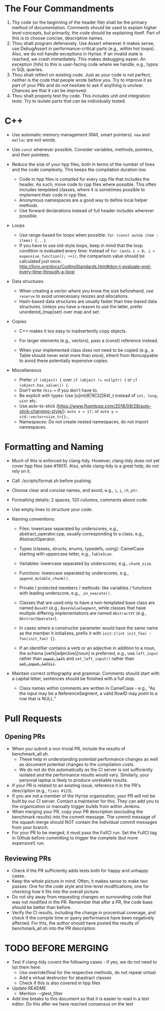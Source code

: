 # The Four Commandments
1. Thy code (or the beginning of the header file) shalt be the primary method of documentation. Comments should be used to explain higher level concepts, but primarily, the code should be explaining itself. Part of this is to choose concise, descriptive names.
1. Thou shalt program defensively. Use Assert wherever it makes sense, use DebugAssert in performance-critical parts (e.g., within hot loops). Also, we do not handle exceptions in Hyrise. If an invalid state is reached, we crash immediately. This makes debugging easier. An exception (hihi) to this is user-facing code where we handle, e.g., typos in SQL queries.
1. Thou shalt reflect on existing code. Just as your code is not perfect, neither is the code that people wrote before you. Try to improve it as part of your PRs and do not hesitate to ask if anything is unclear. Chances are that it can be improved.
1. Thou shalt properly test thy code. This includes unit *and* integration tests. Try to isolate parts that can be individually tested.

# C++
* Use automatic memory management (RAII, smart pointers). `new` and `malloc` are evil words.
* Use `const` whenever possible. Consider variables, methods, pointers, and their pointees.
* Reduce the size of your hpp files, both in terms of the number of lines and the code complexity. This keeps the compilation duration low.
  * Code in hpp files is compiled for every cpp file that includes the header. As such, move code to cpp files where possible. This often includes templated classes, where it is sometimes possible to implement their code in cpp files.
  * Anonymous namespaces are a good way to define local helper methods.
  * Use forward declarations instead of full header includes wherever possible.
* Loops
  * Use range-based for loops when possible: `for (const auto& item : items) {...}`.
  * If you have to use old-style loops, keep in mind that the loop condition is evaluated every time: Instead of `for (auto i = 0; i < expensive_function(); ++i)`, the comparison value should be calculated just once. http://llvm.org/docs/CodingStandards.html#don-t-evaluate-end-every-time-through-a-loop
* Data structures
  * When creating a vector where you know the size beforehand, use `reserve` to avoid unnecessary resizes and allocations.
  * Hash-based data structures are usually faster than tree-based data structures. Unless you have a reason to use the latter, prefer unordered_(map|set) over map and set.
* Copies

    * C++ makes it too easy to inadvertently copy objects.

    * For larger elements (e.g., vectors), pass a (const) reference instead.

    * When your implemented class does not need to be copied (e.g., a Table should never exist more than once), inherit from Noncopyable to avoid these potentially expensive copies.

* Miscellaneous
  * Prefer `if (object) {` over `if (object != nullptr) {` or `if (object.has_value()) {`.
  * Don't write `this->` if you don't have to.
  * Be explicit with types: Use [u]int(8|16|32|64)_t instead of `int, long, uint` etc.
  * Use auto-to-stick (https://www.fluentcpp.com/2018/09/28/auto-stick-changing-style/): `auto x = 17;` or `auto y = std::vector<size_t>{};`.
  * Namespaces: Do not create nested namespaces, do not import namespaces.

# Formatting and Naming
* Much of this is enforced by clang-tidy. However, clang-tidy does not yet cover hpp files (see #1901). Also, while clang-tidy is a great help, do not rely on it.
* Call ./scripts/format.sh before pushing.
* Choose clear and concise names, and avoid, e.g., `i`, `j`, `ch_ptr`.
* Formatting details: 2 spaces, 120 columns, comments above code.
* Use empty lines to structure your code.
* Naming conventions:

    * Files: lowercase separated by underscores, e.g., abstract_operator.cpp, usually corresponding to a class, e.g., AbstractOperator.

    * Types (classes, structs, enums, typedefs, using): CamelCase starting with uppercase letter, e.g., `TableScan`.

    * Variables: lowercase separated by underscores, e.g., `chunk_size`.

    * Functions: lowercase separated by underscores, e.g., `append_mutable_chunk()`.

    * Private / protected members / methods: like variables / functions with leading underscore, e.g., `_on_execute()`.

    * Classes that are used only to have a non-templated base class are named `BaseXY` (e.g., `BaseValueSegment`, while classes that have multiple differing implementations are named `AbstractXY` (e.g., `AbstractOperator`).

    * In cases where a constructor parameter would have the same name as the member it initializes, prefix it with `init`: `C(int init_foo) : foo(init_foo) {}`.

    * If an identifier contains a verb or an adjective in addition to a noun, the schema [verb|adjective]\[noun] is preferred, e.g., use `left_input` rather than ~~`input_left`~~ and `set_left_input()` rather than ~~`set_input_left()`~~.

* Maintain correct orthography and grammar. Comments should start with a capital letter, sentences should be finished with a full stop.
  * Class names within comments are written in CamelCase - e.g., "As the input may be a ReferenceSegment, a valid RowID may *point to* a row that is NULL."

# Pull Requests
## Opening PRs
* When you submit a non-trivial PR, include the results of benchmark_all.sh.
  * These help in understanding potential performance changes as well as document potential changes to the compilation costs.
  * We do not do this automatically as the CI server is not sufficiently isolated and the performance results would vary. Similarly, your personal laptop is likely to produce unreliable results.
* If your PR is related to an existing issue, reference it in the PR's description (e.g., `fixes #123`).
* If you are not a member of the Hyrise organization, your PR will not be built by our CI server. Contact a maintainer for this. They can add you to the organization or manually trigger builds from within Jenkins.
* When merging your PR, copy your PR description (excluding the benchmark results) into the commit message. The commit message of the squash merge should NOT contain the individual commit messages from your branch.
* For your PR to be merged, it must pass the FullCI run. Set the FullCI tag in Github before committing to trigger the complete (but more expensive!) run.

## Reviewing PRs
* Check if the PR sufficiently adds tests both for happy and unhappy cases.
* Keep the whole picture in mind. Often, it makes sense to make two passes: One for the code style and line-level modifications; one for checking how it fits into the overall picture.
* Do not shy away from requesting changes on surrounding code that was not modified in the PR. Remember that after a PR, the code base should be better than before.
* Verify the CI results, including the change in procentual coverage, and check if the compile time or query performance have been negatively affected. For this, the author should have posted the results of benchmark_all.sh into the PR description.

# TODO BEFORE MERGING
* Test if clang-tidy covers the following cases - if yes, we do not need to list them here:
  * Use override/final for the respective methods, do not repeat virtual
  * Add a virtual destructor for abastract classes
  * Check if this is also covered in hpp files
* Update README
  * Mention --gtest_filter
* Add line breaks to this document so that it is easier to read in a text editor. Do this after we have reached consensus on the text


